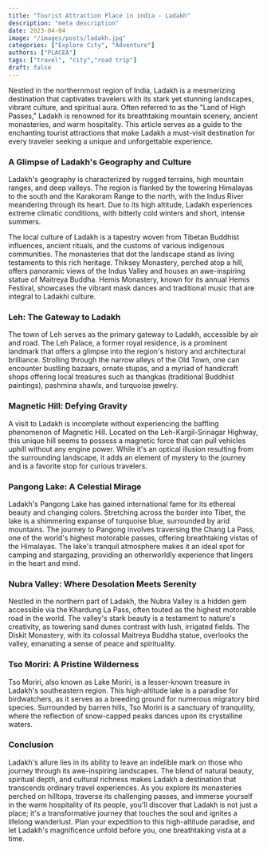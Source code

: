 ```yaml
---
title: "Tourist Attraction Place in india - Ladakh"
description: "meta description"
date: 2023-04-04
image: "/images/posts/ladakh.jpg"
categories: ["Explore City", "Adventure"]
authors: ["PLACEA"]
tags: ["travel", "city","road trip"]
draft: false
---
```


Nestled in the northernmost region of India, Ladakh is a mesmerizing destination that captivates travelers with its stark yet stunning landscapes, vibrant culture, and spiritual aura. Often referred to as the "Land of High Passes," Ladakh is renowned for its breathtaking mountain scenery, ancient monasteries, and warm hospitality. This article serves as a guide to the enchanting tourist attractions that make Ladakh a must-visit destination for every traveler seeking a unique and unforgettable experience.

### A Glimpse of Ladakh's Geography and Culture

Ladakh's geography is characterized by rugged terrains, high mountain ranges, and deep valleys. The region is flanked by the towering Himalayas to the south and the Karakoram Range to the north, with the Indus River meandering through its heart. Due to its high altitude, Ladakh experiences extreme climatic conditions, with bitterly cold winters and short, intense summers.

The local culture of Ladakh is a tapestry woven from Tibetan Buddhist influences, ancient rituals, and the customs of various indigenous communities. The monasteries that dot the landscape stand as living testaments to this rich heritage. Thiksey Monastery, perched atop a hill, offers panoramic views of the Indus Valley and houses an awe-inspiring statue of Maitreya Buddha. Hemis Monastery, known for its annual Hemis Festival, showcases the vibrant mask dances and traditional music that are integral to Ladakhi culture.

### Leh: The Gateway to Ladakh

The town of Leh serves as the primary gateway to Ladakh, accessible by air and road. The Leh Palace, a former royal residence, is a prominent landmark that offers a glimpse into the region's history and architectural brilliance. Strolling through the narrow alleys of the Old Town, one can encounter bustling bazaars, ornate stupas, and a myriad of handicraft shops offering local treasures such as thangkas (traditional Buddhist paintings), pashmina shawls, and turquoise jewelry.

### Magnetic Hill: Defying Gravity

A visit to Ladakh is incomplete without experiencing the baffling phenomenon of Magnetic Hill. Located on the Leh-Kargil-Srinagar Highway, this unique hill seems to possess a magnetic force that can pull vehicles uphill without any engine power. While it's an optical illusion resulting from the surrounding landscape, it adds an element of mystery to the journey and is a favorite stop for curious travelers.

### Pangong Lake: A Celestial Mirage

Ladakh's Pangong Lake has gained international fame for its ethereal beauty and changing colors. Stretching across the border into Tibet, the lake is a shimmering expanse of turquoise blue, surrounded by arid mountains. The journey to Pangong involves traversing the Chang La Pass, one of the world's highest motorable passes, offering breathtaking vistas of the Himalayas. The lake's tranquil atmosphere makes it an ideal spot for camping and stargazing, providing an otherworldly experience that lingers in the heart and mind.

### Nubra Valley: Where Desolation Meets Serenity

Nestled in the northern part of Ladakh, the Nubra Valley is a hidden gem accessible via the Khardung La Pass, often touted as the highest motorable road in the world. The valley's stark beauty is a testament to nature's creativity, as towering sand dunes contrast with lush, irrigated fields. The Diskit Monastery, with its colossal Maitreya Buddha statue, overlooks the valley, emanating a sense of peace and spirituality.

### Tso Moriri: A Pristine Wilderness

Tso Moriri, also known as Lake Moriri, is a lesser-known treasure in Ladakh's southeastern region. This high-altitude lake is a paradise for birdwatchers, as it serves as a breeding ground for numerous migratory bird species. Surrounded by barren hills, Tso Moriri is a sanctuary of tranquility, where the reflection of snow-capped peaks dances upon its crystalline waters.

### Conclusion

Ladakh's allure lies in its ability to leave an indelible mark on those who journey through its awe-inspiring landscapes. The blend of natural beauty, spiritual depth, and cultural richness makes Ladakh a destination that transcends ordinary travel experiences. As you explore its monasteries perched on hilltops, traverse its challenging passes, and immerse yourself in the warm hospitality of its people, you'll discover that Ladakh is not just a place; it's a transformative journey that touches the soul and ignites a lifelong wanderlust. Plan your expedition to this high-altitude paradise, and let Ladakh's magnificence unfold before you, one breathtaking vista at a time.